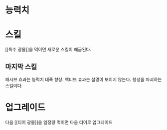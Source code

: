 # 능력치

# 스킬

[[특수 광물]]을 먹이면 새로운 스킬이 해금된다.

## 마지막 스킬

패시브 효과는 능력치 대폭 향상. 액티브 효과는 설명이 보이지 않는다. 행성을 파괴하는 스킬이다.

# 업그레이드

다음 [[티어 광물]]을 일정량 먹이면 다음 티어로 업그레이드